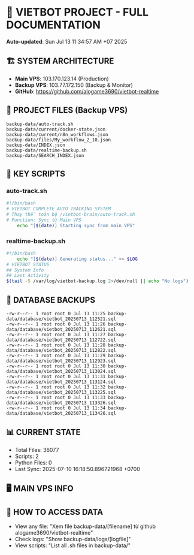 # 🤖 VIETBOT PROJECT - FULL DOCUMENTATION
**Auto-updated**: Sun Jul 13 11:34:57 AM +07 2025

## 🏗️ SYSTEM ARCHITECTURE
- **Main VPS**: 103.170.123.14 (Production)
- **Backup VPS**: 103.77.172.150 (Backup & Monitor)
- **GitHub**: https://github.com/alogame3690/vietbot-realtime

## 📁 PROJECT FILES (Backup VPS)
```
backup-data/auto-track.sh
backup-data/current/docker-state.json
backup-data/current/n8n_workflows.json
backup-data/files/My_workflow_2_10.json
backup-data/INDEX.json
backup-data/realtime-backup.sh
backup-data/SEARCH_INDEX.json
```

## 🔧 KEY SCRIPTS
### auto-track.sh
```bash
#!/bin/bash
# VIETBOT COMPLETE AUTO TRACKING SYSTEM
# Thay thế toàn bộ /vietbot-brain/auto-track.sh
# Function: Sync từ Main VPS
    echo "[$(date)] Starting sync from main VPS"
```
### realtime-backup.sh
```bash
#!/bin/bash
    echo "[$(date)] Generating status..." >> $LOG
# VIETBOT STATUS
## System Info
## Last Activity
$(tail -5 /var/log/vietbot-backup.log 2>/dev/null || echo "No logs")
```

## 💾 DATABASE BACKUPS
```
-rw-r--r-- 1 root root 0 Jul 13 11:25 backup-data/database/vietbot_20250713_112521.sql
-rw-r--r-- 1 root root 0 Jul 13 11:26 backup-data/database/vietbot_20250713_112621.sql
-rw-r--r-- 1 root root 0 Jul 13 11:27 backup-data/database/vietbot_20250713_112722.sql
-rw-r--r-- 1 root root 0 Jul 13 11:28 backup-data/database/vietbot_20250713_112822.sql
-rw-r--r-- 1 root root 0 Jul 13 11:29 backup-data/database/vietbot_20250713_112923.sql
-rw-r--r-- 1 root root 0 Jul 13 11:30 backup-data/database/vietbot_20250713_113024.sql
-rw-r--r-- 1 root root 0 Jul 13 11:31 backup-data/database/vietbot_20250713_113124.sql
-rw-r--r-- 1 root root 0 Jul 13 11:32 backup-data/database/vietbot_20250713_113225.sql
-rw-r--r-- 1 root root 0 Jul 13 11:33 backup-data/database/vietbot_20250713_113326.sql
-rw-r--r-- 1 root root 0 Jul 13 11:34 backup-data/database/vietbot_20250713_113426.sql
```

## 📊 CURRENT STATE
- Total Files: 36077
- Scripts: 2
- Python Files: 0
- Last Sync: 2025-07-10 16:18:50.896721968 +0700

## 🖥️ MAIN VPS INFO


## 🚨 HOW TO ACCESS DATA
- View any file: "Xem file backup-data/[filename] từ github alogame3690/vietbot-realtime"
- Check logs: "Show backup-data/logs/[logfile]"
- View scripts: "List all .sh files in backup-data/"
